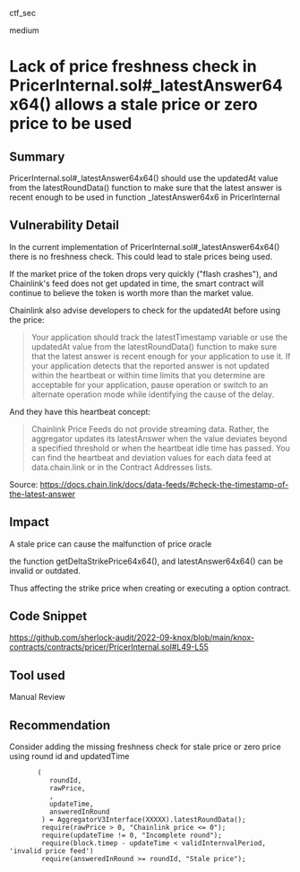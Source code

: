 ctf_sec

medium

# Lack of price freshness check in PricerInternal.sol#_latestAnswer64x64() allows a stale price or zero price to be used

## Summary

PricerInternal.sol#_latestAnswer64x64() should use the updatedAt value from the latestRoundData() function to make sure that the latest answer is recent enough to be used in function _latestAnswer64x6 in PricerInternal

## Vulnerability Detail

In the current implementation of PricerInternal.sol#_latestAnswer64x64() there is no freshness check. This could lead to stale prices being used.

If the market price of the token drops very quickly ("flash crashes"), and Chainlink's feed does not get updated in time, the smart contract will continue to believe the token is worth more than the market value.

Chainlink also advise developers to check for the updatedAt before using the price:

>Your application should track the latestTimestamp variable or use the updatedAt value from the latestRoundData() function to make sure that the latest answer is recent enough for your application to use it. If your application detects that the reported answer is not updated within the heartbeat or within time limits that you determine are acceptable for your application, pause operation or switch to an alternate operation mode while identifying the cause of the delay.

And they have this heartbeat concept:

>Chainlink Price Feeds do not provide streaming data. Rather, the aggregator updates its latestAnswer when the value deviates beyond a specified threshold or when the heartbeat idle time has passed. You can find the heartbeat and deviation values for each data feed at data.chain.link or in the Contract Addresses lists.

Source: https://docs.chain.link/docs/data-feeds/#check-the-timestamp-of-the-latest-answer

## Impact

A stale price can cause the malfunction of price oracle

the function getDeltaStrikePrice64x64(), and latestAnswer64x64() can be invalid or outdated.

Thus affecting the strike price when creating or executing a option contract.

## Code Snippet

https://github.com/sherlock-audit/2022-09-knox/blob/main/knox-contracts/contracts/pricer/PricerInternal.sol#L49-L55

## Tool used

Manual Review

## Recommendation

Consider adding the missing freshness check for stale price or zero price using round id and updatedTime

```solidity
       (
          roundId,
          rawPrice,
          ,
          updateTime,
          answeredInRound
        ) = AggregatorV3Interface(XXXXX).latestRoundData();
        require(rawPrice > 0, "Chainlink price <= 0");
        require(updateTime != 0, "Incomplete round");
        require(block.timep - updateTime < validInternvalPeriod, 'invalid price feed')
        require(answeredInRound >= roundId, "Stale price");
```


